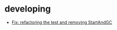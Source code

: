 # developing
- [Fix: refactoring the test and removing StartAndGC](https://github.com/beego/beego/pull/1)
